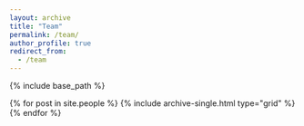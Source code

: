 ```yaml
---
layout: archive
title: "Team"
permalink: /team/
author_profile: true
redirect_from:
  - /team
---
```


{% include base_path %}

{% for post in site.people %}
  {% include archive-single.html type="grid" %}
{% endfor %}
